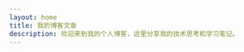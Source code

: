 ```yaml
---
layout: home
title: 我的博客文章
description: 欢迎来到我的个人博客，这里分享我的技术思考和学习笔记。
---
```

<ClientOnly>
  <ArticleList/>
</ClientOnly>